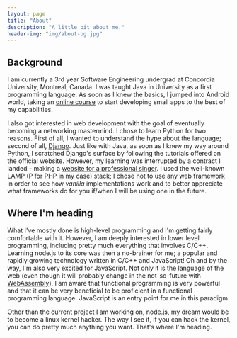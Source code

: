 ```yaml
---
layout: page
title: "About"
description: "A little bit about me."
header-img: "img/about-bg.jpg"
---
```


## Background
I am currently a 3rd year Software Engineering undergrad at Concordia University, 
Montreal, Canada. I was taught Java in University as a first programming language. As
soon as I knew the basics, I jumped into Android world, taking an
[online course](https://www.coursera.org/course/androidpart1) to start developing
small apps to the best of my capabilities.

I also got interested in web development with the goal of eventually becoming a
networking mastermind. I chose to learn Python for two reasons. First of all, 
I wanted to understand the hype about the language; second of all, 
[Django](https://www.djangoproject.com/). Just like with Java, as soon as I knew
my way around Python, I scratched Django's surface by following the tutorials offered on the
official website. However, my learning was interrupted by a contract I landed - making a 
[website for a professional singer](http://www.frederickuku.com). I used the well-known
LAMP (P for PHP in my case) stack; I chose not to use any web framework in order to see
how *vanilla* implementations work and to better appreciate what frameworks 
do for you if/when I will be using one in the future. 

## Where I'm heading
What I've mostly done is high-level programming and I'm getting fairly comfortable with it.
However, I am deeply interested in lower level programming, including pretty much
everything that involves C/C++. Learning node.js to its core was then a no-brainer
for me; a popular and rapidly growing technology written in C/C++ and JavaScript! Oh and
by the way, I'm also very excited for JavaScript. Not only it is the language
of the web (even though it will probably change in the not-so-future with 
[WebAssembly](http://arstechnica.com/information-technology/2015/06/the-web-is-getting-its-bytecode-webassembly/)),
I am aware that functional programming is very powerful and that it can be very
beneficial to be proficient in a functional programming language. JavaScript
is an entry point for me in this paradigm.

Other than the current project I am working on, node.js, my dream would be to become
a linux kernel hacker. The way I see it, if you can hack the kernel, you can do pretty
much anything you want. That's where I'm heading.